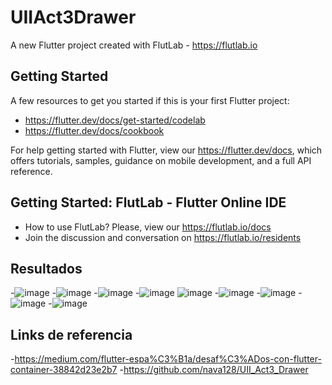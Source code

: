 # UIIAct3Drawer

A new Flutter project created with FlutLab - https://flutlab.io

## Getting Started

A few resources to get you started if this is your first Flutter project:

- https://flutter.dev/docs/get-started/codelab
- https://flutter.dev/docs/cookbook

For help getting started with Flutter, view our
https://flutter.dev/docs, which offers tutorials,
samples, guidance on mobile development, and a full API reference.

## Getting Started: FlutLab - Flutter Online IDE

- How to use FlutLab? Please, view our https://flutlab.io/docs
- Join the discussion and conversation on https://flutlab.io/residents

## Resultados
-![image](https://github.com/pvacarrasco/UIIAct3/assets/143549258/cc504756-0ddc-4106-9849-7a05891b1fa8)
-![image](https://github.com/pvacarrasco/UIIAct3/assets/143549258/ab8cdd57-2159-4b19-a586-3dfc3f82cf63)
-![image](https://github.com/pvacarrasco/UIIAct3/assets/143549258/39acba9d-a35f-4804-8d6d-5e7b9eb5680d)
-![image](https://github.com/pvacarrasco/UIIAct3/assets/143549258/3c4b4dd0-9665-4065-8ff4-8cd35cee9323)
![image](https://github.com/pvacarrasco/UIIAct3/assets/143549258/144aa770-825c-4612-b5a4-b6687024be2f)
-![image](https://github.com/pvacarrasco/UIIAct3/assets/143549258/b5d9f909-6980-4452-974a-85fa7cbc8331)
-![image](https://github.com/pvacarrasco/UIIAct3/assets/143549258/bdb5b12f-fe3d-4390-a558-5e1afe0d0906)
-![image](https://github.com/pvacarrasco/UIIAct3/assets/143549258/bcd2edfb-b4cc-4b65-bac2-fb53b1605512)
-![image](https://github.com/pvacarrasco/UIIAct3/assets/143549258/517e7e12-50ec-4b34-8c97-584a903c7177)

## Links de referencia
-https://medium.com/flutter-espa%C3%B1a/desaf%C3%ADos-con-flutter-container-38842d23e2b7
-https://github.com/nava128/UII_Act3_Drawer
